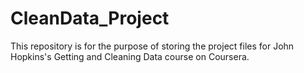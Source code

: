 CleanData_Project
=================
This repository is for the purpose of storing the project files for John Hopkins's Getting and Cleaning Data course on Coursera.

